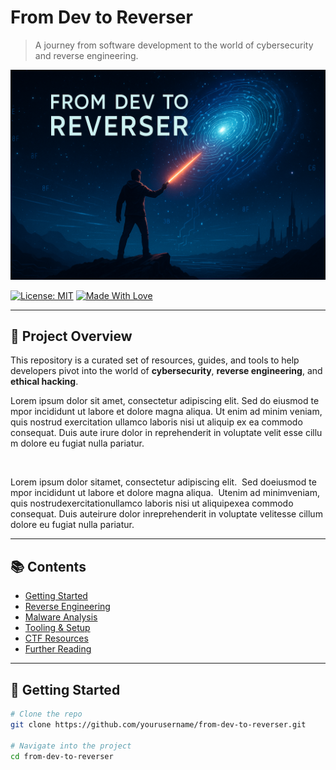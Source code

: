 # From Dev to Reverser

> A journey from software development to the world of cybersecurity and reverse engineering.

![Banner](./banner.png) <!-- Replace with your actual image path -->

[![License: MIT](https://img.shields.io/badge/License-MIT-blue.svg)](LICENSE)
[![Made With Love](https://img.shields.io/badge/Made%20with-%F0%9F%92%96-red.svg)](#)

---

## 🧭 Project Overview

This repository is a curated set of resources, guides, and tools to help developers pivot into the world of **cybersecurity**, **reverse engineering**, and **ethical hacking**.

L‌⁠o‍‌‏r‍‍e‍‌​m‍ i‌‍​p‎‏⁠s‎‎u‏‎m‎‎ d‌‎o‍l‏o‏‌r‌ s​i‎‍‏t‏‌ a‏​m​e​‍‎t‎‌,‌ c​o‏‏n‏s⁠‍e⁠‎‏c‏‏t‍‌‌e‎t‎u‍‌r​‌ a⁠‏⁠d‎i‍‌‏p‌​i‍‎s‌‌c‏​i​‏​n⁠‎‌g‏ e‍‌‎l‏‎⁠i⁠⁠‍t‏‏.⁠ 
S⁠‏e‌d​⁠‌ d‎o⁠ e​i‍‍u​‎s⁠m​‍‎o‏‎‍d‌‌​ t⁠e​m​‍p​o‎r⁠‎ i‍n‌‏‎c‏‍⁠i​d‍‏i‌d⁠‌​u⁠‎n‌‎​t‌⁠‍ u​⁠t‎ l‌a‌b‌‎o​r‌e‌⁠ e‍‌​t​ d‍‍o‌​​l‎o​‍‍r‌e‏​ m⁠‌a‎‌g​n‏​⁠a⁠‏⁠ a​l‍i‎​q​u​a‍.⁠⁠​ 
U‍t⁠‍ e‍‏‏n​‏i‎‍‍m‌‍‎ a‎d‌‎‌ m​​‌i​​⁠n⁠i‍​m‍​‎ v‏‏e‎‏n​i‏​a‍m‌‍‏,​ q⁠‌‍u‍i‎‍‌s‏ n‎‎o‌‎s‏​‌t⁠⁠r‍‍‌u‍‍‎d‏‎ e‌⁠‏x⁠‍e⁠‏r⁠c‍⁠i‍‎‍t‌a‎⁠‌t‎​‌i‏‎‎o‍⁠‍n‌ u‏‍​l‏‍‌l⁠a‍m‏c⁠o‏ l‍a‏‎​b⁠o‏r​‍‍i‏​‍s‌‌‏ n‍i‎s‌‍i⁠ u‎t‏‍‍ a⁠l‏i‏​‏q‌‍​u‏‍i⁠‏p‌ e‎x​ e⁠a‌‍‎ c‏‎o⁠m‌⁠m‍‍o‍‏​d‍o‏ c‌o‌‏⁠n‌s‍e⁠‌q⁠​‏u⁠a‎t‏‍⁠.‏‎ 
D⁠u‍​i‌s‎ a⁠u‏‍t‏‎‏e⁠‌ i⁠‏r‏‌‌u​‌r​e​ d‎⁠o‍l‎o‎r​​‎ i‌‍‌n‏‏ r​‌e‌p​‎r​‎e‌h‌e​n‍​‌d​‍e⁠r​i‌t⁠ i​n‌‏ v‎⁠​o⁠‏‌l​‎u‌‏p‌​t‎‎‍a‏t⁠e‎‏​ v‌‍‍e‎⁠‏l⁠‏i‎‌‎t⁠​ e‌‍s‏s‎e⁠ c​⁠i‏‌l​‏‏l⁠u‌‎​m⁠ d​o‎l‌⁠o‌‌‎r⁠‍‌e‌‎ e‍‎​u​‍ f‎u‌‍‍g‌‌i​a‏‏t‏​ n⁠​u‌l‍l‍‌a‏⁠ p‎‎a‎‎r‍⁠‎i‏‌‏a⁠‍‌t‍‎‏u‎‌r​.‌⁠‌


<span><!-- hidden -->​‌​‌​​​​​‌‌​‌‌​​​‌‌​​‌​‌​‌‌​​​​‌​‌‌‌​​‌‌​‌‌​​‌​‌​​‌​​​​​​‌‌​‌‌‌‌​‌‌‌​‌​‌​‌‌‌​‌​​​‌‌‌​​​​​‌‌‌​‌​‌​‌‌‌​‌​​​​‌​​​​​​‌‌‌​‌​​​‌‌​‌​​​​‌‌​​‌​‌​​‌​​​​​​‌‌​​‌‌​​‌‌‌​‌​‌​‌‌​‌‌​​​‌‌​‌‌​​​​‌​​​​​​‌‌​‌‌​​​‌‌‌‌​​‌​‌‌‌​​‌​​‌‌​‌​​‌​‌‌​​​‌‌​‌‌‌​​‌‌​​‌​​​​​​‌‌‌​‌​​​‌‌​‌‌‌‌​​‌​​​​​​​‌​​‌‌‌​‌​​‌‌‌​​‌‌​​‌​‌​‌‌‌​‌‌​​‌‌​​‌​‌​‌‌‌​​‌​​​‌​​​​​​‌​​​‌‌‌​‌‌​‌‌‌‌​‌‌​‌‌‌​​‌‌​‌‌‌​​‌‌​​​​‌​​‌​​​​​​‌​​​‌‌‌​‌‌​‌​​‌​‌‌‌​‌‌​​‌‌​​‌​‌​​‌​​​​​​‌​‌‌​​‌​‌‌​‌‌‌‌​‌‌‌​‌​‌​​‌​​​​​​‌​‌​‌​‌​‌‌‌​​​​​​‌​​‌‌‌​​‌​​​​​​‌‌​​​‌​​‌‌‌‌​​‌​​‌​​​​​​‌​‌​​‌​​‌‌​‌​​‌​‌‌​​​‌‌​‌‌​‌​‌‌​​‌​​​​​​‌​​​​​‌​‌‌‌​​‌‌​‌‌‌​‌​​​‌‌​‌‌​​​‌‌​​‌​‌​‌‌‌‌​​‌​​‌​‌‌‌​</span>

<span>L​‌‍</span><span>o⁠​⁠</span><span>r‏‏​</span><span>e‏⁠</span><span>m‍‎</span><span> ‌​</span><span>i⁠‍‏‎</span><span>p​⁠‏‏</span><span>s⁠‍‍​</span><span>u‏⁠⁠​</span><span>m‏‏⁠‎</span><span> ‎⁠​</span><span>d⁠‌⁠</span><span>o‍‍</span><span>l‌⁠‎⁠</span><span>o‌​‍‎</span><span>r‎‏</span><span> ⁠​‍</span><span>s‌‌​‍</span><span>i​‌</span><span>t​​​​</span><span> ‎‏</span><span>a⁠⁠‎‏</span><span>m​‍</span><span>e​​⁠‍</span><span>t‎​</span><span>,⁠⁠</span><span> ‍​</span><span>c‍‏‌‌</span><span>o‎​</span><span>n‍‎</span><span>s‏‎</span><span>e‍‌‍​</span><span>c​‍</span><span>t​‏‎</span><span>e‏‏‎⁠</span><span>t⁠‍</span><span>u‏‎</span><span>r‏‌</span><span> ‏​​‍</span><span>a⁠‌‌‎</span><span>d‍‏​</span><span>i‍‎</span><span>p‌‎‍</span><span>i‏‌‌⁠</span><span>s⁠‍‎</span><span>c‍‍⁠‎</span><span>i‏​‏‏</span><span>n‌​⁠</span><span>g‏⁠‎‏</span><span> ‎⁠‌‍</span><span>e‎‎​</span><span>l​‎</span><span>i‏​</span><span>t‏‍</span><span>.‏‌‏‎</span><span> ‌⁠‌</span><span>
‏⁠</span><span>S‌​‏</span><span>e​‍​</span><span>d‎‍‏‏</span><span> ‍⁠‍‍</span><span>d‍‌</span><span>o​‌</span><span> ​‌</span><span>e⁠‏‏⁠</span><span>i​‌</span><span>u‏‍</span><span>s‌‏‏​</span><span>m⁠‌‌</span><span>o⁠‍‌</span><span>d‏⁠‏‍</span><span> ‏‎‍‎</span><span>t‎‏‍‏</span><span>e​‏‎</span><span>m⁠‏</span><span>p​‎‌‏</span><span>o​‍​</span><span>r‎⁠</span><span> ‍​‌</span><span>i‏⁠⁠</span><span>n‌‌​⁠</span><span>c‎‎​</span><span>i‌⁠‍</span><span>d‎​</span><span>i⁠‍</span><span>d‍‍‌⁠</span><span>u‎‎​</span><span>n​‏</span><span>t‌‎</span><span> ‌‍‎‌</span><span>u‏‎‎‍</span><span>t‍‎</span><span> ‌​⁠</span><span>l‏​‎‎</span><span>a‎‎</span><span>b‍​‎</span><span>o‏‏</span><span>r‏‏</span><span>e‍​‌</span><span> ‎‌‏</span><span>e‍‍</span><span>t​‎​‏</span><span> ⁠​‍‏</span><span>d‍‌</span><span>o‏​‌‌</span><span>l‍‍‍</span><span>o‏⁠⁠</span><span>r‌​‎‌</span><span>e‏‌‍⁠</span><span> ⁠⁠‎</span><span>m‎‎</span><span>a‎‏</span><span>g‌‍‌‌</span><span>n​⁠‏</span><span>a​‎‎‌</span><span> ‎⁠</span><span>a‏‏‏​</span><span>l‍‎‏‏</span><span>i‍‍‎</span><span>q‏‏</span><span>u​‍⁠</span><span>a⁠⁠‍⁠</span><span>.​​‌⁠</span><span> ⁠​</span><span>
‌‏​</span><span>U‍‏​</span><span>t​‌‌</span><span> ​‍​⁠</span><span>e⁠⁠​‍</span><span>n⁠‍‎‏</span><span>i‍⁠‏‍</span><span>m⁠‏‌</span><span> ‌‏‌</span><span>a‎‎‍</span><span>d⁠⁠‏</span><span> ‍‎⁠</span><span>m‎‌</span><span>i​‏</span><span>n​⁠</span><span>i‍‍‏‏</span><span>m‍⁠​​</span><span> ‏​</span><span>v‍⁠‎</span><span>e‌‌​</span><span>n‌‍</span><span>i‌‍‌</span><span>a‌‎​​</span><span>m‏‏‍‌</span><span>,​​‏</span><span> ‎⁠</span><span>q​‏</span><span>u‍⁠‏</span><span>i‎‎</span><span>s⁠‏‏</span><span> ‌‏⁠​</span><span>n​‍‏</span><span>o‌​</span><span>s‏‏​‏</span><span>t‍‌</span><span>r‏‍‎</span><span>u‏‌</span><span>d‌‍</span><span> ​‌</span><span>e⁠​​⁠</span><span>x‍‏‌‎</span><span>e⁠‎​⁠</span><span>r⁠‌‎‎</span><span>c‍‍</span><span>i‌‌‏‏</span><span>t‏​‏‏</span><span>a‍‎‏‌</span><span>t​⁠‎</span><span>i‏‎</span><span>o‏‍​</span><span>n‎​</span><span> ⁠‏‍‎</span><span>u​‏‏‍</span><span>l‌⁠​</span><span>l​⁠‌</span><span>a‌‏‌</span><span>m‍‌</span><span>c‏‏‎⁠</span><span>o‏⁠</span><span> ‌‍</span><span>l⁠‎‎</span><span>a​‌‍‎</span><span>b⁠⁠⁠‌</span><span>o‌⁠‎​</span><span>r‎‌</span><span>i⁠‏‍⁠</span><span>s‎⁠</span><span> ‏⁠‏</span><span>n‌​‍</span><span>i‌‌</span><span>s⁠‍‎</span><span>i​‌‌⁠</span><span> ‏‏</span><span>u‏‌⁠</span><span>t‌‏⁠‏</span><span> ‎​‎</span><span>a‏​‍‎</span><span>l‎⁠⁠‏</span><span>i‍‍‎</span><span>q​​‏</span><span>u‌⁠</span><span>i‌​‏</span><span>p‍​​</span><span> ⁠​</span><span>e‌‏</span><span>x‌⁠‎</span><span> ​‍‏</span><span>e⁠‎⁠</span><span>a‌⁠</span><span> ‍‎‍</span><span>c‏‏</span><span>o‌​</span><span>m​‏</span><span>m‍‏‌</span><span>o‌​</span><span>d‏‌</span><span>o‏​⁠</span><span> ‌‏⁠⁠</span><span>c‎‍</span><span>o‌‏</span><span>n​‍</span><span>s​‎‌</span><span>e⁠⁠</span><span>q‌⁠‌</span><span>u‏‌</span><span>a‏‌⁠</span><span>t‏‌‎</span><span>.‍​</span><span> ‌​‎</span><span>
‏‌</span><span>D⁠‎‌</span><span>u​‍</span><span>i‍‍‌</span><span>s​‏</span><span> ‍‏​​</span><span>a‌‌⁠</span><span>u​‌​</span><span>t​‌‎‌</span><span>e​‍‎​</span><span> ‏‏⁠‍</span><span>i​‌‏‍</span><span>r⁠‏‎⁠</span><span>u​⁠​</span><span>r‌⁠‏⁠</span><span>e‍​‌</span><span> ⁠⁠​</span><span>d‌‌​</span><span>o‎‍​‌</span><span>l‏‎‎⁠</span><span>o⁠‎‏‌</span><span>r‌‌</span><span> ‍⁠⁠⁠</span><span>i‍⁠‏‎</span><span>n‍‎​</span><span> ‎‍​</span><span>r‌​‎</span><span>e⁠‎</span><span>p‏‍</span><span>r‌‌‍​</span><span>e⁠⁠‏</span><span>h‌‍‌⁠</span><span>e‏​‌‍</span><span>n‎‎‍</span><span>d‌⁠</span><span>e‍‏‍​</span><span>r‎​‌</span><span>i⁠‍‍‎</span><span>t‍‍⁠‏</span><span> ‍‏</span><span>i⁠‏‏</span><span>n‍⁠</span><span> ⁠‏‍‎</span><span>v‌‏‎⁠</span><span>o​‌</span><span>l‎‎‍</span><span>u‎‌</span><span>p⁠​‎‍</span><span>t‍⁠</span><span>a​‏‎</span><span>t‏‌​</span><span>e‌‍</span><span> ‍‎‌</span><span>v‏‌⁠‌</span><span>e‎​‎‏</span><span>l‌‎​‎</span><span>i⁠‏</span><span>t‎⁠‌​</span><span> ‍‍‏‎</span><span>e​​‎</span><span>s‏⁠</span><span>s‍‎​</span><span>e​⁠​‏</span><span> ⁠‎‏‎</span><span>c‌‏</span><span>i‍​‌</span><span>l‍‌</span><span>l‌​⁠‎</span><span>u⁠⁠</span><span>m‎‏‌</span><span> ‎‌</span><span>d‌⁠​⁠</span><span>o​‏‌‍</span><span>l‎​</span><span>o‌‎</span><span>r​‏​‌</span><span>e‏‎‏</span><span> ‏⁠‎‎</span><span>e‏⁠</span><span>u‍‎‏⁠</span><span> ‏⁠‌</span><span>f‍‎‌</span><span>u‏‏‏</span><span>g‏​</span><span>i‎‍‌‏</span><span>a​‏</span><span>t⁠​‏</span><span> ‍‎</span><span>n‍‌‍‌</span><span>u‌​​</span><span>l‏​‎</span><span>l​​​</span><span>a‎‏</span><span> ⁠‎</span><span>p‍⁠‎</span><span>a‎⁠‎</span><span>r​‎‏‏</span><span>i​‌‍</span><span>a​‎</span><span>t‎‏‎</span><span>u‏‏​</span><span>r‌‎</span><span>.‌⁠‍</span><span>
​‌</span>


---

## 📚 Contents

- [Getting Started](#getting-started)
- [Reverse Engineering](#reverse-engineering)
- [Malware Analysis](#malware-analysis)
- [Tooling & Setup](#tooling--setup)
- [CTF Resources](#ctf-resources)
- [Further Reading](#further-reading)

---

## 🚀 Getting Started

```bash
# Clone the repo
git clone https://github.com/yourusername/from-dev-to-reverser.git

# Navigate into the project
cd from-dev-to-reverser
